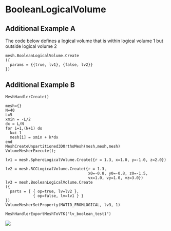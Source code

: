# BooleanLogicalVolume

## Additional Example A
The code below defines a logical volume that is within logical volume 1 but
outside logical volume 2

```
mesh.BooleanLogicalVolume.Create
({
  params = {{true, lv1}, {false, lv2}}
})
```

## Additional Example B

```
MeshHandlerCreate()

mesh={}
N=40
L=5
xmin = -L/2
dx = L/N
for i=1,(N+1) do
  k=i-1
  mesh[i] = xmin + k*dx
end
MeshCreateUnpartitioned3DOrthoMesh(mesh,mesh,mesh)
VolumeMesherExecute();

lv1 = mesh.SphereLogicalVolume.Create({r = 1.3, x=1.0, y=-1.0, z=2.0})

lv2 = mesh.RCCLogicalVolume.Create({r = 1.3,
                                    x0=-0.8, y0=-0.8, z0=-1.5,
                                    vx=1.0, vy=1.0, vz=3.0})
lv3 = mesh.BooleanLogicalVolume.Create
({
  parts = { { op=true, lv=lv2 },
            { op=false, lv=lv1 } }
})
VolumeMesherSetProperty(MATID_FROMLOGICAL, lv3, 1)

MeshHandlerExportMeshToVTK("lv_boolean_test1")
```

![](/images/framework/mesh/logical_volume/lv_boolean_test1.png)
